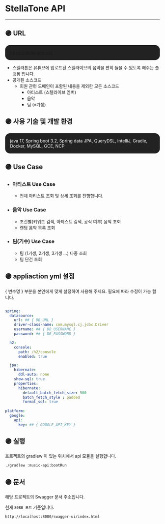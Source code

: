 #  StellaTone API

---

## 🟣 URL

<p style="background: #222; color : white; padding: 1rem; border-radius: 1rem">
    <a href="https://stellatone.xyz">https://stellatone.xyz</a>
</p>


- 스텔라톤은 유튜브에 업로드된 스텔라이브의 음악을 편히 들을 수 있도록 해주는 플랫폼 입니다.
- 공개된 소스코드
  - 회원 관련 도메인이 포함된 내용을 제외한 모든 소스코드
    - 아티스트 (스텔라이브 멤버)
    - 음악 
    - 팀 (n기생)

## 🟣 사용 기술 및 개발 환경

<p style="background: #222; color : white; padding: 1rem; border-radius: 1rem">
    java 17, Spring boot 3.2, Spring data JPA, QueryDSL, IntelliJ, Gradle, Docker, MySQL, GCE, NCP 
</p>

## 🟣 Use Case

- ### 아티스트 Use Case
  - 전체 아티스트 조회 및 상세 조회를 진행합니다.
  
- ### 음악 Use Case
  - 조건별(키워드 검색, 아티스트 검색, 공식 여부) 음악 조회
  - 랜덤 음악 목록 조회

- ### 팀(기수) Use Case
  - 팀 (1기생, 2기생, 3기생 ...) 다중 조회
  - 팀 단건 조회

## 🟣 appliaction yml 설정

{ 변수명 } 부분을 본인에게 맞게 설정하여 사용해 주세요. 필요에 따라 수정이 가능 합니다.

```yaml

spring:
  datasource:
    url: ## { DB_URL }
    driver-class-name: com.mysql.cj.jdbc.Driver
    username: ## { DB_USERNAME }
    password: ## { DB_PASSWORD }

  h2:
    console:
      path: /h2/console
      enabled: true

  jpa:
    hibernate:
      ddl-auto: none
    show-sql: true
    properties:
      hibernate:
        default_batch_fetch_size: 500
        batch_fetch_style : padded
        format_sql: true
        
platform:
  google:
    api:
      key: ## { GOOGLE_API_KEY }

```

## 🟣 실행
프로젝트의 gradlew 이 있는 위치에서 api 모듈을 실행합니다.

```bash
./gradlew :music-api:bootRun
```

## 🟣 문서
해당 프로젝트의 Swagger 문서 주소입니다.

현재 `8080 포트` 기준입니다.

```
http://localhost:8080/swagger-ui/index.html
```
